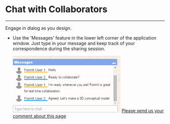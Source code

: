 # Chat with Collaborators

----

Engage in dialog as you design.
 

* Use the 'Messages' feature in the lower left corner of the application window. Just type in your message and keep track of your correspondence during the sharing session. 
    
    ![](Images/GUID-1F651630-2971-431F-95ED-21D9DE181B99-low.png)
[Please send us your comment about this page](#)